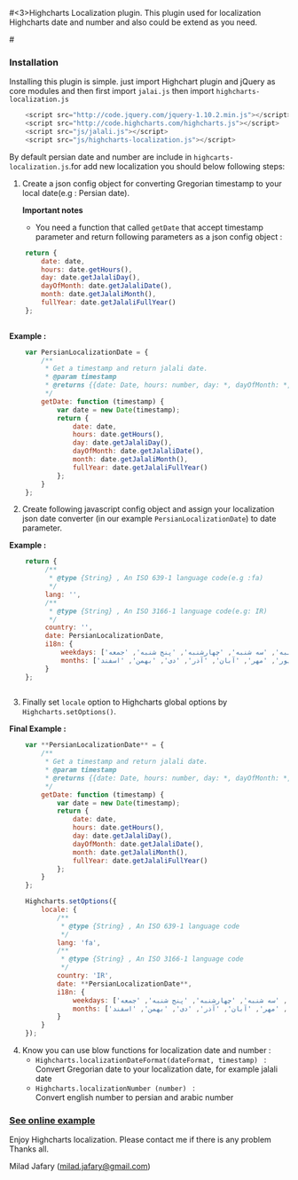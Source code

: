 #<3>Highcharts Localization plugin.</h3>
This plugin used for localization Highcharts date and number and also could be extend as you need.

#<h3>Installation</h3>
Installing this plugin is simple. just import Highchart plugin and jQuery as core modules and then first
import <code>jalai.js</code> then import <code>highcharts-localization.js</code> 

```javascript
    <script src="http://code.jquery.com/jquery-1.10.2.min.js"></script>
    <script src="http://code.highcharts.com/highcharts.js"></script>
    <script src="js/jalali.js"></script>
    <script src="js/highcharts-localization.js"></script>
```


By default persian date and number are include in <code>highcarts-localization.js</code>.for add new localization you should
below following steps:

1. Create a json config object for converting Gregorian timestamp to your local date(e.g : Persian date).

    <strong>Important notes</strong>

    - You need a function that called <code>getDate</code> that accept timestamp parameter and return following parameters
    as a json config object :
    
    
```javascript
    return {
        date: date,
        hours: date.getHours(),
        day: date.getJalaliDay(),
        dayOfMonth: date.getJalaliDate(),
        month: date.getJalaliMonth(),
        fullYear: date.getJalaliFullYear()
    };
        
```
<strong>Example : </strong> 
```javascript
    var PersianLocalizationDate = {
        /**
         * Get a timestamp and return jalali date.
         * @param timestamp
         * @returns {{date: Date, hours: number, day: *, dayOfMonth: *, month: *, fullYear: *}}
         */
        getDate: function (timestamp) {
            var date = new Date(timestamp);
            return {
                date: date,
                hours: date.getHours(),
                day: date.getJalaliDay(),
                dayOfMonth: date.getJalaliDate(),
                month: date.getJalaliMonth(),
                fullYear: date.getJalaliFullYear()
            };
        }
    };
```

2. Create following javascript config object and assign your localization json date converter
    (in our example <code>PersianLocalizationDate</code>) to date parameter.

<strong>Example : </strong>
```javascript
    return {
         /**
          * @type {String} , An ISO 639-1 language code(e.g :fa)
          */
         lang: '',
         /**
          * @type {String} , An ISO 3166-1 language code(e.g: IR)
          */
         country: '',
         date: PersianLocalizationDate,
         i18n: {
             weekdays: ['شنبه', 'یکشنبه', 'دوشنبه', 'سه شنبه', 'چهارشنبه', 'پنج شنبه', 'جمعه'],
             months: ['فروردین', 'اردیبهشت', 'خرداد', 'تیر', 'مرداد', 'شهریور', 'مهر', 'آبان', 'آذر', 'دی', 'بهمن', 'اسفند']
         }
    };
    
```
3. Finally set <code>locale</code> option to Highcharts global options by <code>Highcharts.setOptions()</code>.

<strong>Final Example :</strong>
```javascript
    var **PersianLocalizationDate** = {
        /**
         * Get a timestamp and return jalali date.
         * @param timestamp
         * @returns {{date: Date, hours: number, day: *, dayOfMonth: *, month: *, fullYear: *}}
         */
        getDate: function (timestamp) {
            var date = new Date(timestamp);
            return {
                date: date,
                hours: date.getHours(),
                day: date.getJalaliDay(),
                dayOfMonth: date.getJalaliDate(),
                month: date.getJalaliMonth(),
                fullYear: date.getJalaliFullYear()
            };
        }
    };

    Highcharts.setOptions({
        locale: {
            /**
             * @type {String} , An ISO 639-1 language code
             */
            lang: 'fa',
            /**
             * @type {String} , An ISO 3166-1 language code
             */
            country: 'IR',
            date: **PersianLocalizationDate**,
            i18n: {
                weekdays: ['شنبه', 'یکشنبه', 'دوشنبه', 'سه شنبه', 'چهارشنبه', 'پنج شنبه', 'جمعه'],
                months: ['فروردین', 'اردیبهشت', 'خرداد', 'تیر', 'مرداد', 'شهریور', 'مهر', 'آبان', 'آذر', 'دی', 'بهمن', 'اسفند']
            }
        }
    });
```
4. Know you can use blow functions for localization date and number :
    <ul>
        <li>
            <code>Highcharts.localizationDateFormat(dateFormat, timestamp) </code> :
            <div>Convert Gregorian date to your localization date, for example jalali date</div>
        </li>
        <li>
            <code>Highcharts.localizationNumber (number) </code> :
            <div>Convert english number to persian and arabic number</div>
        </li>
    </ul>

<h3><a href="http://jsfiddle.net/KjsY2/">See online example</a></h3>

Enjoy Highcharts localization.
Please contact me if there is any problem
Thanks all.

Milad Jafary (milad.jafary@gmail.com)

